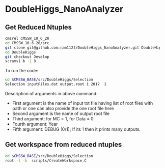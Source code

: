 # DoubleHiggs_NanoAnalyzer

## Get Reduced Ntuples

```bash
cmsrel CMSSW_10_6_20
cd CMSSW_10_6_20/src
git clone git@github.com:ram1123/DoubleHiggs_NanoAnalyzer.git DoubleHiggs
cd DoubleHiggs
git checkout Develop
scramv1 b -j 8
```

To run the code:

```bash
cd $CMSSW_BASE/src/DoubleHiggs/Selection
Selection inputFiles.dat output.root 1 2017  1
```
Description of arguments in above command:

- First argument is the name of input txt file having list of root files with path or one can also provide the one root file here
- Second argument is the name of output root file
- Third argument: for MC = 1, for Data = 0
- Fourth argument: Year
- Fifth argument: DEBUG (0/1); If its 1 then it prints many outputs.

## Get workspace from reduced ntuples

```bash
cd $CMSSW_BASE/src/DoubleHiggs/Selection
root -l -b  scripts/CreateWorkspace.C
```
